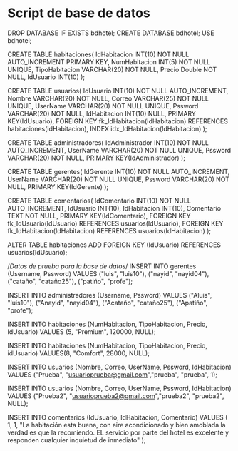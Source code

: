 # Script de base de datos


DROP DATABASE IF EXISTS bdhotel;
CREATE DATABASE bdhotel;
USE bdhotel;

CREATE TABLE habitaciones(
 IdHabitacion INT(10) NOT NULL AUTO_INCREMENT PRIMARY KEY,
 NumHabitacion INT(5) NOT NULL UNIQUE,
 TipoHabitacion VARCHAR(20) NOT NULL,
 Precio Double NOT NULL,
 IdUsuario INT(10)
);

CREATE TABLE usuarios(
 IdUsuario INT(10) NOT NULL AUTO_INCREMENT,
 Nombre VARCHAR(20) NOT NULL,
 Correo VARCHAR(25) NOT NULL UNIQUE,
 UserName VARCHAR(20) NOT NULL UNIQUE,
 Pssword VARCHAR(20) NOT NULL,
 IdHabitacion INT(10) NULL,
 PRIMARY KEY(IdUsuario),
 FOREIGN KEY fk_IdHabitacion(IdHabitacion) REFERENCES habitaciones(IdHabitacion),
 INDEX idx_IdHabitacion(IdHabitacion)
);

CREATE TABLE administradores(
 IdAdministrador INT(10) NOT NULL AUTO_INCREMENT,
 UserName VARCHAR(20) NOT NULL UNIQUE,
 Pssword VARCHAR(20) NOT NULL,
 PRIMARY KEY(IdAdministrador)
);

CREATE TABLE gerentes(
 IdGerente INT(10) NOT NULL AUTO_INCREMENT,
 UserName VARCHAR(20) NOT NULL UNIQUE,
 Pssword VARCHAR(20) NOT NULL,
 PRIMARY KEY(IdGerente)
);

CREATE TABLE comentarios(
 IdComentario INT(10) NOT NULL AUTO_INCREMENT,
 IdUsuario INT(10),
 IdHabitacion INT(10),
 Comentario TEXT NOT NULL,
 PRIMARY KEY(IdComentario),
 FOREIGN KEY fk_IdUsuario(IdUsuario) REFERENCES usuarios(IdUsuario),
 FOREIGN KEY fk_IdHabitacion(IdHabitacion) REFERENCES usuarios(IdHabitacion)
);

ALTER TABLE habitaciones ADD FOREIGN KEY (IdUsuario) REFERENCES usuarios(IdUsuario); 

/*Datos de prueba para la base de datos*/
INSERT INTO  gerentes (Username, Pssword) 
VALUES 
("luis", "luis10"),
("nayid", "nayid04"),
("cataño", "cataño25"),
("patiño", "profe");

INSERT INTO administradores (Username, Pssword)
VALUES
("Aluis", "luis10"),
("Anayid", "nayid04"),
("Acataño", "cataño25"),
("Apatiño", "profe");

INSERT INTO habitaciones (NumHabitacion, TipoHabitacion, Precio, IdUsuario)
VALUES (5, "Premium", 120000, NULL);

INSERT INTO habitaciones (NumHabitacion, TipoHabitacion, Precio, idUsuario)
VALUES(8, "Comfort", 28000, NULL);

INSERT INTO usuarios (Nombre, Correo, UserName, Pssword, IdHabitacion) 
VALUES ("Prueba", "usuarioprueba@gmail.com","prueba", "prueba", 1);

INSERT INTO usuarios (Nombre, Correo, UserName, Pssword, IdHabitacion) 
VALUES ("Prueba2", "usuarioprueba2@gmail.com","prueba2", "prueba2", NULL);

INSERT INTO comentarios (IdUsuario, IdHabitacion, Comentario) 
VALUES
(
	1,
	1,
	"La habitación esta buena, con aire acondicionado y 
	bien amoblada la verdad es que la recomiendo. EL
	servicio por parte del hotel es excelente y responden
	cualquier inquietud de inmediato"
);